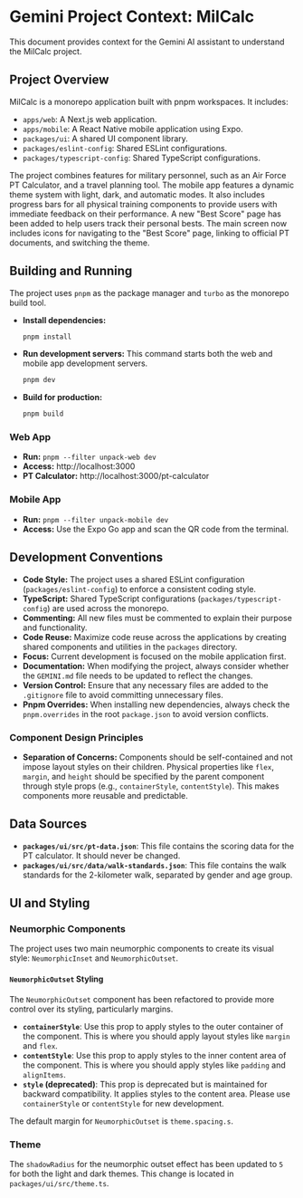# Gemini Project Context: MilCalc

This document provides context for the Gemini AI assistant to understand the MilCalc project.

## Project Overview

MilCalc is a monorepo application built with pnpm workspaces. It includes:

-   `apps/web`: A Next.js web application.
-   `apps/mobile`: A React Native mobile application using Expo.
-   `packages/ui`: A shared UI component library.
-   `packages/eslint-config`: Shared ESLint configurations.
-   `packages/typescript-config`: Shared TypeScript configurations.

The project combines features for military personnel, such as an Air Force PT Calculator, and a travel planning tool. The mobile app features a dynamic theme system with light, dark, and automatic modes. It also includes progress bars for all physical training components to provide users with immediate feedback on their performance. A new "Best Score" page has been added to help users track their personal bests. The main screen now includes icons for navigating to the "Best Score" page, linking to official PT documents, and switching the theme.

## Building and Running

The project uses `pnpm` as the package manager and `turbo` as the monorepo build tool.

-   **Install dependencies:**
    ```bash
    pnpm install
    ```

-   **Run development servers:**
    This command starts both the web and mobile app development servers.
    ```bash
    pnpm dev
    ```

-   **Build for production:**
    ```bash
    pnpm build
    ```

### Web App

-   **Run:** `pnpm --filter unpack-web dev`
-   **Access:** http://localhost:3000
-   **PT Calculator:** http://localhost:3000/pt-calculator

### Mobile App

-   **Run:** `pnpm --filter unpack-mobile dev`
-   **Access:** Use the Expo Go app and scan the QR code from the terminal.

## Development Conventions

-   **Code Style:** The project uses a shared ESLint configuration (`packages/eslint-config`) to enforce a consistent coding style.
-   **TypeScript:** Shared TypeScript configurations (`packages/typescript-config`) are used across the monorepo.
-   **Commenting:** All new files must be commented to explain their purpose and functionality.
-   **Code Reuse:** Maximize code reuse across the applications by creating shared components and utilities in the `packages` directory.
-   **Focus:** Current development is focused on the mobile application first.
-   **Documentation:** When modifying the project, always consider whether the `GEMINI.md` file needs to be updated to reflect the changes.
-   **Version Control:** Ensure that any necessary files are added to the `.gitignore` file to avoid committing unnecessary files.
-   **Pnpm Overrides:** When installing new dependencies, always check the `pnpm.overrides` in the root `package.json` to avoid version conflicts.

### Component Design Principles

-   **Separation of Concerns:** Components should be self-contained and not impose layout styles on their children. Physical properties like `flex`, `margin`, and `height` should be specified by the parent component through style props (e.g., `containerStyle`, `contentStyle`). This makes components more reusable and predictable.

## Data Sources

-   **`packages/ui/src/pt-data.json`**: This file contains the scoring data for the PT calculator. It should never be changed.
-   **`packages/ui/src/data/walk-standards.json`**: This file contains the walk standards for the 2-kilometer walk, separated by gender and age group.

## UI and Styling

### Neumorphic Components

The project uses two main neumorphic components to create its visual style: `NeumorphicInset` and `NeumorphicOutset`.

#### `NeumorphicOutset` Styling

The `NeumorphicOutset` component has been refactored to provide more control over its styling, particularly margins.

-   **`containerStyle`**: Use this prop to apply styles to the outer container of the component. This is where you should apply layout styles like `margin` and `flex`.
-   **`contentStyle`**: Use this prop to apply styles to the inner content area of the component. This is where you should apply styles like `padding` and `alignItems`.
-   **`style` (deprecated)**: This prop is deprecated but is maintained for backward compatibility. It applies styles to the content area. Please use `containerStyle` or `contentStyle` for new development.

The default margin for `NeumorphicOutset` is `theme.spacing.s`.

### Theme

The `shadowRadius` for the neumorphic outset effect has been updated to `5` for both the light and dark themes. This change is located in `packages/ui/src/theme.ts`.